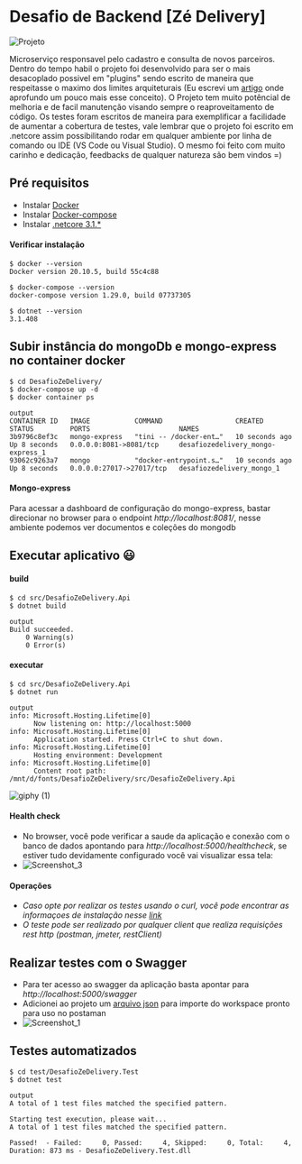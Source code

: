 # Desafio de Backend [Zé Delivery]
![Projeto](https://user-images.githubusercontent.com/13908258/117749873-ddfff400-b1e8-11eb-9dca-dd9f4e6cfaf0.png)

Microserviço responsavel pelo cadastro e consulta de novos parceiros. 
Dentro do tempo habil o projeto foi desenvolvido para ser o mais desacoplado possivel em "plugins" sendo escrito de maneira que respeitasse o maximo dos limites arquiteturais (Eu escrevi um [artigo](https://wodsonluiz.medium.com/limites-da-arquitetura-b5a088c8c50c) onde aprofundo um pouco mais esse conceito).
O Projeto tem muito potêncial de melhoria e de facil manutenção visando sempre o reaproveitamento de código. Os testes foram escritos de maneira para exemplificar a facilidade de aumentar a cobertura de testes, vale lembrar que o projeto foi escrito em .netcore assim possibilitando rodar em qualquer ambiente por linha de comando ou IDE (VS Code ou Visual Studio). O mesmo foi feito com muito carinho e dedicação, feedbacks de qualquer natureza são bem vindos =)

## Pré requisitos

- Instalar [Docker](https://www.docker.com/get-started)
- Instalar [Docker-compose](https://docs.docker.com/compose/install/)
- Instalar [.netcore 3.1.*](https://dotnet.microsoft.com/download/dotnet/3.1) 

#### Verificar instalação
```
$ docker --version
Docker version 20.10.5, build 55c4c88
```

```
$ docker-compose --version
docker-compose version 1.29.0, build 07737305
```

```
$ dotnet --version
3.1.408
```

## Subir instância do mongoDb e mongo-express no container docker
```
$ cd DesafioZeDelivery/
$ docker-compose up -d
$ docker container ps

output 
CONTAINER ID   IMAGE           COMMAND                  CREATED          STATUS         PORTS                      NAMES
3b9796c8ef3c   mongo-express   "tini -- /docker-ent…"   10 seconds ago   Up 8 seconds   0.0.0.0:8081->8081/tcp     desafiozedelivery_mongo-express_1
93062c9263a7   mongo           "docker-entrypoint.s…"   10 seconds ago   Up 8 seconds   0.0.0.0:27017->27017/tcp   desafiozedelivery_mongo_1
```

#### Mongo-express
Para acessar a dashboard de configuração do mongo-express, bastar direcionar no browser para o endpoint _http://localhost:8081/_, nesse ambiente podemos ver documentos e coleções do mongodb

## Executar aplicativo :smiley:

#### build
```
$ cd src/DesafioZeDelivery.Api
$ dotnet build 

output
Build succeeded.
    0 Warning(s)
    0 Error(s)
```

#### executar
```
$ cd src/DesafioZeDelivery.Api
$ dotnet run 

output
info: Microsoft.Hosting.Lifetime[0]
      Now listening on: http://localhost:5000
info: Microsoft.Hosting.Lifetime[0]
      Application started. Press Ctrl+C to shut down.
info: Microsoft.Hosting.Lifetime[0]
      Hosting environment: Development
info: Microsoft.Hosting.Lifetime[0]
      Content root path: /mnt/d/fonts/DesafioZeDelivery/src/DesafioZeDelivery.Api
```

![giphy (1)](https://user-images.githubusercontent.com/13908258/117663558-2aaae700-b177-11eb-830e-42366df6ae5e.gif)

#### Health check
- No browser, você pode verificar a saude da aplicação e conexão com o banco de dados apontando para _http://localhost:5000/healthcheck_, se estiver tudo devidamente configurado você vai visualizar essa tela: 
- ![Screenshot_3](https://user-images.githubusercontent.com/13908258/117742127-688d2700-b1da-11eb-8b3a-a82b4316d5a8.png)

#### Operações
- _Caso opte por realizar os testes usando o curl, você pode encontrar as informaçoes de instalação nesse [link](https://www.tecmint.com/install-curl-in-linux/)_
- _O teste pode ser realizado por qualquer client que realiza requisições rest http (postman, jmeter, restClient)_

## Realizar testes com o Swagger
- Para ter acesso ao swagger da aplicação basta apontar para _http://localhost:5000/swagger_
- Adicionei ao projeto um [arquivo json](https://github.com/wodsonluiz/DesafioZeDelivery/blob/master/Parceiro.postman_collection.json) para importe do workspace pronto para uso no postaman
- ![Screenshot_1](https://user-images.githubusercontent.com/13908258/117914869-85009080-b2ba-11eb-97c0-e4ab4d09459a.png)


## Testes automatizados
```
$ cd test/DesafioZeDelivery.Test
$ dotnet test

output
A total of 1 test files matched the specified pattern.

Starting test execution, please wait...
A total of 1 test files matched the specified pattern.

Passed!  - Failed:     0, Passed:     4, Skipped:     0, Total:     4, Duration: 873 ms - DesafioZeDelivery.Test.dll
```


